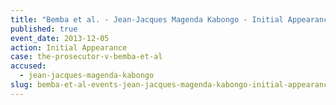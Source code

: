 ```yaml
---
title: "Bemba et al. - Jean-Jacques Magenda Kabongo - Initial Appearance"
published: true
event_date: 2013-12-05
action: Initial Appearance
case: the-prosecutor-v-bemba-et-al
accused:
  - jean-jacques-magenda-kabongo
slug: bemba-et-al-events-jean-jacques-magenda-kabongo-initial-appearance
---
```

